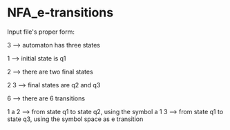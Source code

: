 # NFA_e-transitions

Input file's proper form:

3 --> automaton has three states 

1 --> initial state is q1 

2 --> there are two final states 

2 3 --> final states are q2 and q3

6 --> there are 6 transitions

1 a 2 --> from state q1 to state q2, using the symbol a
1   3 --> from state q1 to state q3, using the symbol space as e transition 
